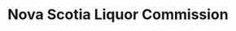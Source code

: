 ---
title: "Nova Scotia Liquor Commission"
url: /sheet-harbour/nova-scotia-liquor-commission/
shop: Spirituosen
---